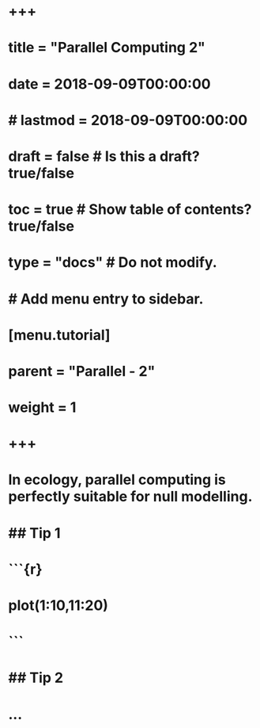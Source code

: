 # +++
# title = "Parallel Computing 2"
# 
# date = 2018-09-09T00:00:00
# # lastmod = 2018-09-09T00:00:00
# 
# draft = false  # Is this a draft? true/false
# toc = true  # Show table of contents? true/false
# type = "docs"  # Do not modify.
# 
# # Add menu entry to sidebar.
# [menu.tutorial]
#   parent = "Parallel - 2"
#   weight = 1
# +++
# 
# In ecology, parallel computing is perfectly suitable for null modelling.
# 
# ## Tip 1
# 
# ```{r}
# plot(1:10,11:20)
# 
# ```
# 
# 
# ## Tip 2
# 
# ...
